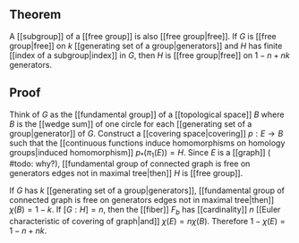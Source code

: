 ## Theorem
A [[subgroup]] of a [[free group]] is also [[free group|free]]. If $G$ is [[free group|free]] on $k$ [[generating set of a group|generators]] and $H$ has finite [[index of a subgroup|index]] in $G$, then $H$ is [[free group|free]] on $1-n+nk$ generators.
## Proof
Think of $G$ as the [[fundamental group]] of a [[topological space]] $B$ where $B$ is the [[wedge sum]] of one circle for each [[generating set of a group|generator]] of $G$. Construct a [[covering space|covering]] $p:E\to B$ such that the [[continuous functions induce homomorphisms on homology groups|induced homomorphism]] $p_*(\pi_1(E))=H$. Since $E$ is a [[graph]] ( #todo: why?), [[fundamental group of connected graph is free on generators edges not in maximal tree|then]] $H$ is [[free group]].

If $G$ has $k$ [[generating set of a group|generators]], [[fundamental group of connected graph is free on generators edges not in maximal tree|then]] $\chi(B) = 1-k$. If $[G:H]=n$, then the [[fiber]] $F_b$ has [[cardinality]] $n$ [[Euler characteristic of covering of graph|and]] $\chi(E) = n\chi(B)$. Therefore $1-\chi(E) = 1-n+nk$. 